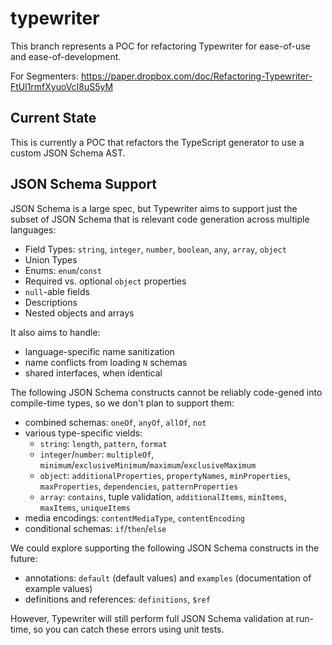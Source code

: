 # typewriter

This branch represents a POC for refactoring Typewriter for ease-of-use and ease-of-development.

For Segmenters: https://paper.dropbox.com/doc/Refactoring-Typewriter-FtUl1rmfXyuoVcI8uS5yM

## Current State

This is currently a POC that refactors the TypeScript generator to use a custom JSON Schema AST.

## JSON Schema Support

JSON Schema is a large spec, but Typewriter aims to support just the subset of JSON Schema that is relevant code generation across multiple languages:

- Field Types: `string`, `integer`, `number`, `boolean`, `any`, `array`, `object`
- Union Types
- Enums: `enum`/`const`
- Required vs. optional `object` properties
- `null`-able fields
- Descriptions
- Nested objects and arrays

It also aims to handle:
- language-specific name sanitization
- name conflicts from loading `N` schemas
- shared interfaces, when identical

The following JSON Schema constructs cannot be reliably code-gened into compile-time types, so we don't plan to support them:
- combined schemas: `oneOf`, `anyOf`, `allOf`, `not`
- various type-specific vields:
  - `string`: `length`, `pattern`, `format`
  - `integer`/`number`: `multipleOf`, `minimum`/`exclusiveMinimum`/`maximum`/`exclusiveMaximum`
  - `object`: `additionalProperties`, `propertyNames`, `minProperties`, `maxProperties`, `dependencies`, `patternProperties`
  - `array`: `contains`, tuple validation, `additionalItems`, `minItems`, `maxItems`, `uniqueItems`
- media encodings: `contentMediaType`, `contentEncoding`
- conditional schemas: `if`/`then`/`else`

We could explore supporting the following JSON Schema constructs in the future:
- annotations: `default` (default values) and `examples` (documentation of example values)
- definitions and references: `definitions`, `$ref`

However, Typewriter will still perform full JSON Schema validation at run-time, so you can catch these errors using unit tests.
